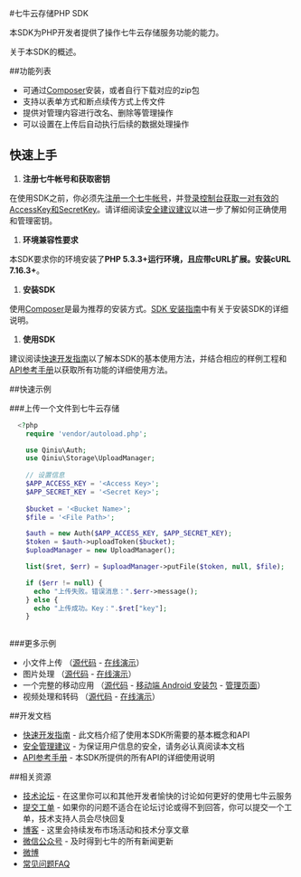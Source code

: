 #七牛云存储PHP SDK

本SDK为PHP开发者提供了操作七牛云存储服务功能的能力。

关于本SDK的概述。

##功能列表

* 可通过[Composer](http://www.phpcomposer.com)安装，或者自行下载对应的zip包
* 支持以表单方式和断点续传方式上传文件
* 提供对管理内容进行改名、删除等管理操作
* 可以设置在上传后自动执行后续的数据处理操作

## 快速上手

1. **注册七牛帐号和获取密钥** 
  
  在使用SDK之前，你必须先[注册一个七牛帐号](https://portal.qiniu.com/signup)，并[登录控制台获取一对有效的AccessKey和SecretKey](https://portal.qiniu.com/setting/key)。请详细阅读[安全建议建议](security.html)以进一步了解如何正确使用和管理密钥。

1. **环境兼容性要求** 

  本SDK要求你的环境安装了**PHP 5.3.3+**运行环境，且应带cURL扩展。安装**cURL 7.16.3+**。
  
1. **安装SDK** 
 
  使用[Composer](https://getcomposer.org)是最为推荐的安装方式。[SDK 安装指南](installation.html)中有关于安装SDK的详细说明。

1. **使用SDK** 
 
  建议阅读[快速开发指南](quick-start.html)以了解本SDK的基本使用方法，并结合相应的样例工程和[API参考手册](api)以获取所有功能的详细使用方法。

##快速示例

###上传一个文件到七牛云存储

```php
  <?php
    require 'vendor/autoload.php';

    use Qiniu\Auth;
    use Qiniu\Storage\UploadManager;
    
    // 设置信息
    $APP_ACCESS_KEY = '<Access Key>';
    $APP_SECRET_KEY = '<Secret Key>';
    
    $bucket = '<Bucket Name>';
    $file = '<File Path>';

    $auth = new Auth($APP_ACCESS_KEY, $APP_SECRET_KEY);
    $token = $auth->uploadToken($bucket);
    $uploadManager = new UploadManager();

    list($ret, $err) = $uploadManager->putFile($token, null, $file);

    if ($err != null) {
      echo "上传失败。错误消息：".$err->message();
    } else {
      echo "上传成功。Key：".$ret["key"];
    }
  
```

###更多示例

* 小文件上传 （[源代码](https://github.com/rwifeng/qiniudocs/tree/master/demo/simpleuploader) - [在线演示](../../demo/simpleuploader)）
* 图片处理 （[源代码](https://github.com/rwifeng/qiniudocs/tree/master/demo/imageclipper) - [在线演示](../../demo/qimage/index.html)）
* 一个完整的移动应用 （[源代码](https://github.com/simon-liubin/android-demo) - [移动端 Android 安装包](http://rwxf.qiniudn.com/android-demo.apk) - [管理页面](../../demo/qspace)） 
* 视频处理和转码 （[源代码](https://github.com/rwifeng/qiniudocs/tree/master/demo/qav) - [在线演示](../../demo/qav/index.php)）

##开发文档

* [快速开发指南](php-sdk/quick-start.html) - 此文档介绍了使用本SDK所需要的基本概念和API
* [安全管理建议](php-sdk/security.html) - 为保证用户信息的安全，请务必认真阅读本文档
* [API参考手册](php-sdk/api/index.html) - 本SDK所提供的所有API的详细使用说明

##相关资源

* [技术论坛](http://segmentfault.com/qiniu) - 在这里你可以和其他开发者愉快的讨论如何更好的使用七牛云服务
* [提交工单](https://support.qiniu.com/tickets/create) - 如果你的问题不适合在论坛讨论或得不到回答，你可以提交一个工单，技术支持人员会尽快回复
* [博客](http://blog.qiniu.com) - 这里会持续发布市场活动和技术分享文章
* [微信公众号]() - 及时得到七牛的所有新闻更新
* [微博](http://weibo.com/qiniutek)
* [常见问题FAQ]()
